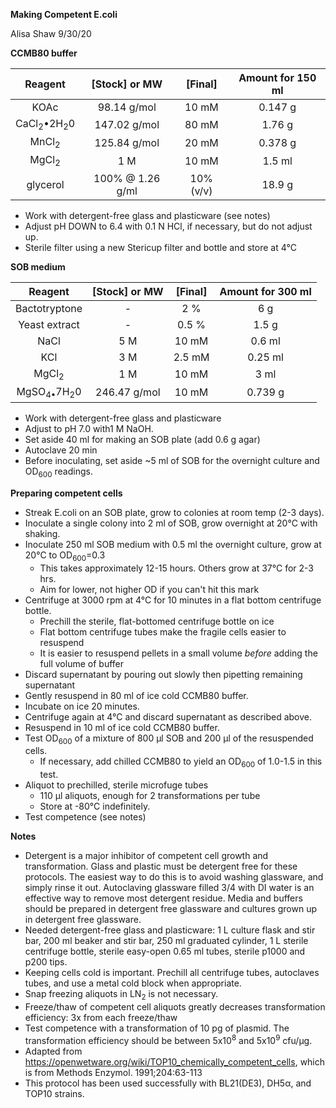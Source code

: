 ﻿**Making Competent E.coli**

Alisa Shaw     9/30/20

**CCMB80 buffer**

|**Reagent**|**[Stock] or MW**|**[Final]**|**Amount for 150 ml**|
| :-: | :-: | :-: | :-: |
|KOAc|98\.14 g/mol|10 mM|0\.147 g|
|CaCl<sub>2</sub>•2H<sub>2</sub>0|147\.02 g/mol|80 mM|1\.76 g|
|MnCl<sub>2</sub>|125\.84 g/mol|20 mM|0\.378 g|
|MgCl<sub>2</sub>|1 M|10 mM|1\.5 ml|
|glycerol|100% @ 1.26 g/ml|10% (v/v)|18\.9 g|

- Work with detergent-free glass and plasticware (see notes)
- Adjust pH DOWN to 6.4 with 0.1 N HCl, if necessary, but do not adjust up.
- Sterile filter using a new Stericup filter and bottle and store at 4°C

**SOB medium**

|**Reagent**|**[Stock] or MW**|**[Final]**|**Amount for 300 ml**|
| :-: | :-: | :-: | :-: |
|Bactotryptone|-|2 %|6 g|
|Yeast extract|-|0\.5 %|1\.5 g|
|NaCl|5 M|10 mM|0\.6 ml|
|KCl|3 M|2\.5 mM|0\.25 ml|
|MgCl<sub>2</sub>|1 M|10 mM|3 ml|
|MgSO<sub>4•</sub>7H<sub>2</sub>0|246\.47 g/mol|10 mM|0\.739 g|

- Work with detergent-free glass and plasticware
- Adjust to pH 7.0 with1 M NaOH.
- Set aside 40 ml for making an SOB plate (add 0.6 g agar)
- Autoclave 20 min
- Before inoculating, set aside ~5 ml of SOB for the overnight culture and OD<sub>600</sub> readings.

**Preparing competent cells**

- Streak E.coli on an SOB plate, grow to colonies at room temp (2-3 days).
- Inoculate a single colony into 2 ml of SOB, grow overnight at 20°C with shaking.
- Inoculate 250 ml SOB medium with 0.5 ml the overnight culture, grow at 20°C to OD<sub>600</sub>=0.3
  - This takes approximately 12-15 hours. Others grow at 37°C for 2-3 hrs.
  - Aim for lower, not higher OD if you can't hit this mark
- Centrifuge at 3000 rpm at 4°C for 10 minutes in a flat bottom centrifuge bottle.
  - Prechill the sterile, flat-bottomed centrifuge bottle on ice
  - Flat bottom centrifuge tubes make the fragile cells easier to resuspend
  - It is easier to resuspend pellets in a small volume *before* adding the full volume of buffer
- Discard supernatant by pouring out slowly then pipetting remaining supernatant
- Gently resuspend in 80 ml of ice cold CCMB80 buffer.
- Incubate on ice 20 minutes.
- Centrifuge again at 4°C and discard supernatant as described above.
- Resuspend in 10 ml of ice cold CCMB80 buffer.
- Test OD<sub>600</sub> of a mixture of 800 μl SOB and 200 μl of the resuspended cells.
  - If necessary, add chilled CCMB80 to yield an OD<sub>600</sub> of 1.0-1.5 in this test.
- Aliquot to prechilled, sterile microfuge tubes
  - 110 µl aliquots, enough for 2 transformations per tube
  - Store at -80°C indefinitely.
- Test competence (see notes)

**Notes**

- Detergent is a major inhibitor of competent cell growth and transformation. Glass and plastic must be detergent free for these protocols. The easiest way to do this is to avoid washing glassware, and simply rinse it out. Autoclaving glassware filled 3/4 with DI water is an effective way to remove most detergent residue. Media and buffers should be prepared in detergent free glassware and cultures grown up in detergent free glassware.
- Needed detergent-free glass and plasticware: 1 L culture flask and stir bar, 200 ml beaker and stir bar, 250 ml graduated cylinder, 1 L sterile centrifuge bottle, sterile easy-open 0.65 ml tubes, sterile p1000 and p200 tips.
- Keeping cells cold is important. Prechill all centrifuge tubes, autoclaves tubes, and use a metal cold block when appropriate.
- Snap freezing aliquots in LN<sub>2</sub> is not necessary.
- Freeze/thaw of competent cell aliquots greatly decreases transformation efficiency: 3x from each freeze/thaw
- Test competence with a transformation of 10 pg of plasmid. The transformation efficiency should be between 5x10<sup>8</sup> and 5x10<sup>9</sup> cfu/µg.
- Adapted from <https://openwetware.org/wiki/TOP10_chemically_competent_cells>, which is from Methods Enzymol. 1991;204:63-113
- This protocol has been used successfully with BL21(DE3), DH5α, and TOP10 strains.




